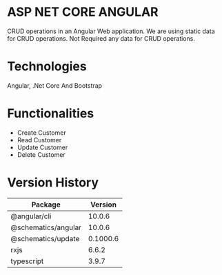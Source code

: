 
ASP NET CORE ANGULAR
=================
CRUD operations in an Angular Web application. We are using static data for  CRUD operations.
Not Required any data for CRUD operations.

Technologies
=================
Angular, .Net Core And Bootstrap

Functionalities
=================
- Create Customer
- Read Customer
- Update Customer
- Delete Customer


Version History
=================

|Package                                   | Version  |
|--- | ---|
|@angular/cli            |                   10.0.6 |
|@schematics/angular     |                  10.0.6 |
|@schematics/update       |                  0.1000.6 |
|rxjs                      |                 6.6.2 |
|typescript                 |                3.9.7 |
